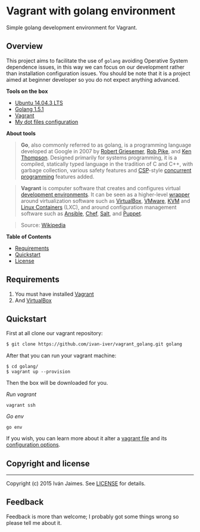 # Vagrant with golang environment

Simple golang development environment for Vagrant.

## Overview

This project aims to facilitate the use of ``golang`` avoiding Operative System dependence issues, in this way we can focus on our development rather than installation configuration issues. You should be note that it is a project aimed at beginner developer so you do not expect anything advanced.

**Tools on the box**

* [Ubuntu 14.04.3 LTS](http://releases.ubuntu.com/14.04/)
* [Golang 1.5.1](https://golang.org/dl/)
* [Vagrant](https://www.vagrantup.com/)
* [My dot files configuration](https://github.com/ivan-iver/config)

**About tools**

> **Go**, also commonly referred to as golang, is a programming language developed at Google in 2007 by [Robert Griesemer](https://en.wikipedia.org/wiki/Robert_Griesemer), [Rob Pike](https://en.wikipedia.org/wiki/Rob_Pike), and [Ken Thompson](https://en.wikipedia.org/wiki/Ken_Thompson). Designed primarily for systems programming, it is a compiled, statically typed language in the tradition of C and C++, with garbage collection, various safety features and [CSP](https://en.wikipedia.org/wiki/Communicating_sequential_processes)-style [concurrent programming](https://en.wikipedia.org/wiki/Concurrent_programming) features added.



> **Vagrant** is computer software that creates and configures virtual [development environments](1). It can be seen as a higher-level [wrapper](2) around virtualization software such as [VirtualBox](3), [VMware](4), [KVM](5) and [Linux Containers](6) (LXC), and around configuration management software such as [Ansible](7), [Chef](8), [Salt](9), and [Puppet](10).

> Source: [Wikipedia](8)
    
[1]: https://en.wikipedia.org/wiki/Development_environment_(software_development_process)
[2]: https://en.wikipedia.org/wiki/Wrapper_library
[3]: https://en.wikipedia.org/wiki/VirtualBox
[4]: https://en.wikipedia.org/wiki/VMware
[5]: https://en.wikipedia.org/wiki/Kernel-based_Virtual_Machine
[6]: https://en.wikipedia.org/wiki/Linux_Containers
[7]: https://en.wikipedia.org/wiki/Ansible_(software)
[8]: https://en.wikipedia.org/wiki/Chef_(software)
[9]: https://en.wikipedia.org/wiki/Salt_(software)
[10]: https://en.wikipedia.org/wiki/Puppet_(software)
[11]: https://en.wikipedia.org/wiki/Vagrant_(software)

**Table of Contents**

- [Requirements](#require)
- [Quickstart](#quickstart)
- [License](#license)


## <a name="require">Requirements</a>

1. You must have installed [Vagrant](http://www.vagrantup.com/downloads.html)
2. And [VirtualBox](https://www.virtualbox.org/wiki/Downloads)

## <a name="quickstart"></a>Quickstart

First at all clone our vagrant repository:

``` bash
$ git clone https://github.com/ivan-iver/vagrant_golang.git golang
```

After that you can run your vagrant machine:

```
$ cd golang/
$ vagrant up --provision
```

Then the box will be downloaded for you.

*Run vagrant*

```shell 
vagrant ssh
```

*Go env*

```shell 
go env
```

If you wish, you can learn more about it alter a [vagrant file](Vagrantfile) and its [configuration options](ConfigOptions).

## <a name="license"></a>Copyright and license

***

Copyright (c) 2015 Iván Jaimes. See [LICENSE](LICENSE) for details.

## Feedback

Feedback is more than welcome; I probably got some things wrong so please tell me about it.


[Vagrant]: http://www.vagrantup.com/
[Vagrantfile]: https://github.com/ivan-iver/vagrant_golang/blob/master/Vagrantfile
[ConfigOptions]: http://docs.vagrantup.com/v2/vagrantfile/
